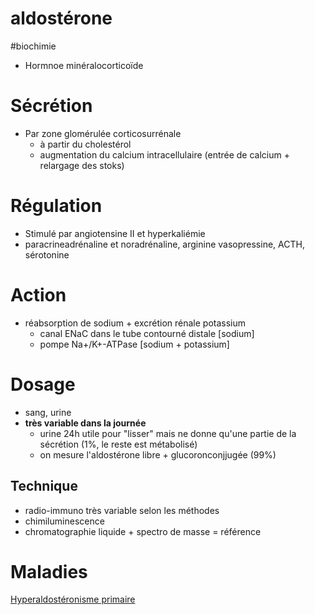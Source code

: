 # aldostérone
#biochimie 


- Hormnoe minéralocorticoïde 


# Sécrétion


- Par zone glomérulée corticosurrénale 
    - à partir du cholestérol 
    - augmentation du calcium intracellulaire (entrée de calcium + relargage des stoks) 


# Régulation


- Stimulé par angiotensine II et hyperkaliémie 
- paracrineadrénaline et noradrénaline, arginine vasopressine, ACTH, sérotonine 


# Action


- réabsorption de sodium + excrétion rénale potassium 
    - canal ENaC dans le tube contourné distale [sodium] 
    - pompe Na+/K+-ATPase [sodium + potassium] 


# Dosage


- sang, urine 
- **très variable dans la journée** 
    - urine 24h utile pour "lisser" mais ne donne qu'une partie de la sécrétion (1%, le reste est métabolisé) 
    - on mesure l'aldostérone libre + glucoronconjjugée (99%) 


## Technique


- radio-immuno très variable selon les méthodes 
- chimiluminescence 
- chromatographie liquide + spectro de masse = référence 


# Maladies


[Hyperaldostéronisme primaire](#hyperaldostc3a9ronisme-primairenorgmd) 

